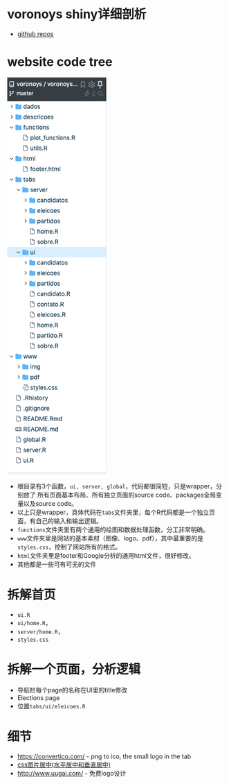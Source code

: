 # voronoys shiny详细剖析
- [github repos](https://github.com/voronoys/voronoys_sc)

# website code tree
![](voronoys-tree.png)
- 根目录有3个函数，`ui, server, global`，代码都很简短，只是wrapper，分别放了 所有页面基本布局、所有独立页面的source code、packages全局变量以及source code。
- 以上只是wrapper，具体代码在`tabs`文件夹里，每个R代码都是一个独立页面，有自己的输入和输出逻辑。
- `functions`文件夹里有两个通用的绘图和数据处理函数，分工非常明确。
- `www`文件夹里是网站的基本素材（图像、logo、pdf），其中最重要的是`styles.css`，控制了网站所有的格式。
- `html`文件夹里是footer和Google分析的通用html文件，很好修改。
- 其他都是一些可有可无的文件

# 拆解首页
- `ui.R`
- `ui/home.R`，
- `server/home.R`，
- `styles.css`

# 拆解一个页面，分析逻辑
- 导航栏每个page的名称在UI里的title修改
- Elections page
- 位置`tabs/ui/eleicoes.R`




# 细节
- https://convertico.com/ - png to ico, the small logo in the tab
- [css图片居中(水平居中和垂直居中)](https://www.cnblogs.com/yiven/p/9645686.html)
- http://www.uugai.com/ - 免费logo设计
